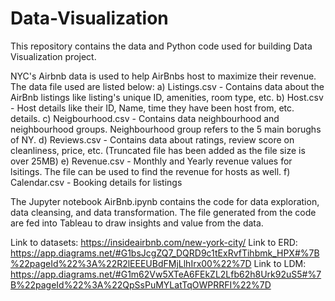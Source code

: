 # Data-Visualization
This repository contains the data and Python code used for building Data Visualization project.

NYC's Airbnb data is used to help AirBnbs host to maximize their revenue. The data file used are listed below:
a) Listings.csv - Contains data about the AirBnb listings like listing's unique ID, amenities, room type, etc.
b) Host.csv - Host details like their ID, Name, time they have been host from, etc. details.
c) Neigbourhood.csv - Contains data neighbourhood and neighbourhood groups. Neighbourhood group refers to the 5 main borughs of NY.
d) Reviews.csv - Contains data about ratings, review score on cleanliness, price, etc. (Truncated file has been added as the file size is over 25MB)
e) Revenue.csv - Monthly and Yearly revenue values for lsitings. The file can be used to find the revenue for hosts as well.
f) Calendar.csv - Booking details for listings

The Jupyter notebook AirBnb.ipynb contains the code for data exploration, data cleansing, and data transformation. The file generated from the code are fed into Tableau to draw insights and value from the data.

Link to datasets: https://insideairbnb.com/new-york-city/
Link to ERD: https://app.diagrams.net/#G1bsJcgZQ7_DQRD9c1tExRvfTihbmk_HPX#%7B%22pageId%22%3A%22R2lEEEUBdFMjLlhIrx00%22%7D
Link to LDM: https://app.diagrams.net/#G1m62Vw5XTeA6FEkZL2Lfb62h8Urk92uS5#%7B%22pageId%22%3A%22QpSsPuMYLatTqOWPRRFI%22%7D
